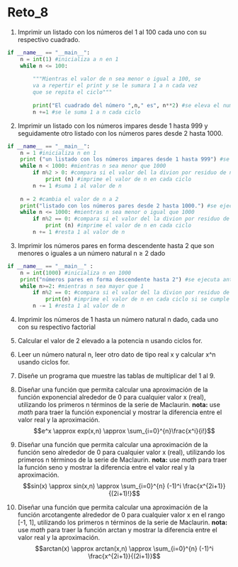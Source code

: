 # Reto_8
1. Imprimir un listado con los números del 1 al 100 cada uno con su respectivo cuadrado.
```python
if __name__ == "__main__":
    n = int(1) #inicializa a n en 1
    while n <= 100:
        
        """Mientras el valor de n sea menor o igual a 100, se
        va a repertir el print y se le sumara 1 a n cada vez
        que se repita el ciclo"""
        
        print("El cuadrado del número ",n," es", n**2) #se eleva el numero dentro del print
        n +=1 #se le suma 1 a n cada ciclo
```
2.  Imprimir un listado con los números impares desde 1 hasta 999 y seguidamente otro listado con los números pares desde 2 hasta 1000.
```python
if __name__ == "__main__":
    n = 1 #inicializa n en 1
    print ("un listado con los números impares desde 1 hasta 999") #se ejecuta antes de iniciar el ciclo
    while n < 1000: #mientras n sea menor que 1000
        if n%2 > 0: #compara si el valor del la divion por residuo de n es mayor a cero
            print (n) #imprime el valor de n en cada ciclo
        n += 1 #suma 1 al valor de n
        
    n = 2 #cambia el valor de n a 2
    print("listado con los números pares desde 2 hasta 1000.") #se ejecuta antes de iniciar el ciclo
    while n <= 1000: #mientras n sea menor o igual que 1000
        if n%2 == 0: #compara si el valor del la divion por residuo de n es igual a cero
            print (n) #imprime el valor de n en cada ciclo
        n += 1 #resta 1 al valor de n
```
3.  Imprimir los números pares en forma descendente hasta 2 que son menores o iguales a un número natural n ≥ 2 dado
```python
if __name__ == "__main__" :
    n = int(1000) #inicializa n en 1000
    print("números pares en forma descendente hasta 2") #se ejecuta antes de iniciar el ciclo
    while n>=2: #mientras n sea mayor que 1
        if n%2 == 0: #compara si el valor del la divion por residuo de n es igual a cero
            print(n) #imprime el valor de n en cada ciclo si se cumple la condicion
        n -= 1 #resta 1 al valor de n
```
4. Imprimir los números de 1 hasta un número natural n dado, cada uno con su respectivo factorial

5. Calcular el valor de 2 elevado a la potencia n usando ciclos for.

6. Leer un número natural n, leer otro dato de tipo real x y calcular x^n usando ciclos for.

7. Diseñe un programa que muestre las tablas de multiplicar del 1 al 9.

8. Diseñar una función que permita calcular una aproximación de la función exponencial alrededor de 0 para cualquier valor x (real), utilizando los primeros n términos de la serie de Maclaurin. **nota:** use *math* para traer la función exponencial y mostrar la diferencia entre el valor real y la aproximación.
$$e^x \approx exp(x,n) \approx \sum_{i=0}^{n}\frac{x^i}{i!}$$

9. Diseñar una función que permita calcular una aproximación de la función seno alrededor de 0 para cualquier valor x (real), utilizando los primeros n términos de la serie de Maclaurin. **nota:** use *math* para traer la función seno y mostrar la diferencia entre el valor real y la aproximación.
$$sin(x) \approx sin(x,n) \approx \sum_{i=0}^{n} (-1)^i \frac{x^{2i+1}}{(2i+1)!}$$

10. Diseñar una función que permita calcular una aproximación de la función arcotangente alrededor de 0 para cualquier valor x en el rango [-1, 1], utilizando los primeros n términos de la serie de Maclaurin. **nota:** use *math* para traer la función arctan y mostrar la diferencia entre el valor real y la aproximación.
$$arctan(x) \approx arctan(x,n) \approx \sum_{i=0}^{n} (-1)^i \frac{x^{2i+1}}{(2i+1)}$$

